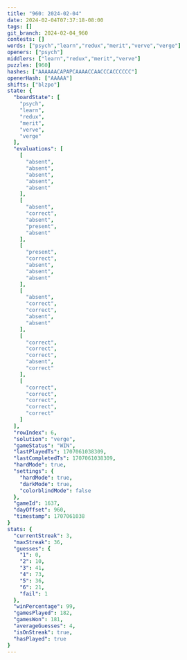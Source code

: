 ```yaml
---
title: "960: 2024-02-04"
date: 2024-02-04T07:37:18-08:00
tags: []
git_branch: 2024-02-04_960
contests: []
words: ["psych","learn","redux","merit","verve","verge"]
openers: ["psych"]
middlers: ["learn","redux","merit","verve"]
puzzles: [960]
hashes: ["AAAAAACAPAPCAAAACCAACCCACCCCCC"]
openerHash: ["AAAAA"]
shifts: ["blzpo"]
state: {
  "boardState": [
    "psych",
    "learn",
    "redux",
    "merit",
    "verve",
    "verge"
  ],
  "evaluations": [
    [
      "absent",
      "absent",
      "absent",
      "absent",
      "absent"
    ],
    [
      "absent",
      "correct",
      "absent",
      "present",
      "absent"
    ],
    [
      "present",
      "correct",
      "absent",
      "absent",
      "absent"
    ],
    [
      "absent",
      "correct",
      "correct",
      "absent",
      "absent"
    ],
    [
      "correct",
      "correct",
      "correct",
      "absent",
      "correct"
    ],
    [
      "correct",
      "correct",
      "correct",
      "correct",
      "correct"
    ]
  ],
  "rowIndex": 6,
  "solution": "verge",
  "gameStatus": "WIN",
  "lastPlayedTs": 1707061038309,
  "lastCompletedTs": 1707061038309,
  "hardMode": true,
  "settings": {
    "hardMode": true,
    "darkMode": true,
    "colorblindMode": false
  },
  "gameId": 1637,
  "dayOffset": 960,
  "timestamp": 1707061038
}
stats: {
  "currentStreak": 3,
  "maxStreak": 36,
  "guesses": {
    "1": 0,
    "2": 10,
    "3": 41,
    "4": 73,
    "5": 36,
    "6": 21,
    "fail": 1
  },
  "winPercentage": 99,
  "gamesPlayed": 182,
  "gamesWon": 181,
  "averageGuesses": 4,
  "isOnStreak": true,
  "hasPlayed": true
}
---
```

<!-- more -->

